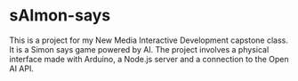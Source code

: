 # sAImon-says
This is a project for my New Media Interactive Development capstone class. It is a Simon says game powered by AI. The project involves a physical interface made with Arduino, a Node.js server and a connection to the Open AI API. 
